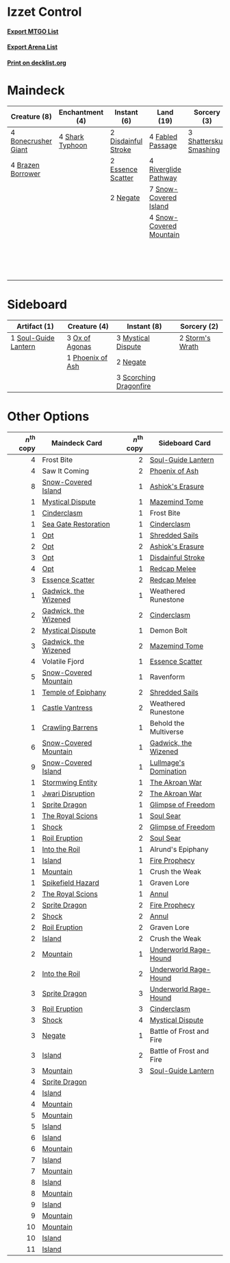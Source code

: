 # Izzet Control

#### [Export MTGO List](../collection/Izzet%20Control/Izzet%20Control.txt)
#### [Export Arena List](../collection/Izzet%20Control/Izzet%20Control_arena.txt)
#### [Print on decklist.org](http://decklist.org/?deckmain=4%09Behold%20the%20Multiverse%0A4%09Bonecrusher%20Giant%0A4%09Brazen%20Borrower%0A2%09Disdainful%20Stroke%0A2%09Essence%20Scatter%0A4%09Fabled%20Passage%0A3%09Faceless%20Haven%0A3%09Frost%20Bite%0A4%09Goldspan%20Dragon%0A2%09Negate%0A4%09Riverglide%20Pathway%0A3%09Saw%20It%20Coming%0A4%09Shark%20Typhoon%0A3%09Shatterskull%20Smashing%0A7%09Snow-Covered%20Island%0A4%09Snow-Covered%20Mountain%0A3%09Volatile%20Fjord&deckside=3%09Mystical%20Dispute%0A2%09Negate%0A3%09Ox%20of%20Agonas%0A1%09Phoenix%20of%20Ash%0A3%09Scorching%20Dragonfire%0A1%09Soul-Guide%20Lantern%0A2%09Storm's%20Wrath)
# Maindeck

|                                         Creature (8)                                         |                                     Enchantment (4)                                      |                                         Instant (6)                                          |                                            Land (19)                                             |                                           Sorcery (3)                                            |     Unknown (20)      |
|----------------------------------------------------------------------------------------------|------------------------------------------------------------------------------------------|----------------------------------------------------------------------------------------------|--------------------------------------------------------------------------------------------------|--------------------------------------------------------------------------------------------------|-----------------------|
|4 [Bonecrusher Giant](http://gatherer.wizards.com/Pages/Card/Details.aspx?multiverseid=473077)|4 [Shark Typhoon](http://gatherer.wizards.com/Pages/Card/Details.aspx?multiverseid=479587)|2 [Disdainful Stroke](http://gatherer.wizards.com/Pages/Card/Details.aspx?multiverseid=420705)|4 [Fabled Passage](http://gatherer.wizards.com/Pages/Card/Details.aspx?multiverseid=473206)       |3 [Shatterskull Smashing](http://gatherer.wizards.com/Pages/Card/Details.aspx?multiverseid=491802)|4 Behold the Multiverse|
|4 [Brazen Borrower](http://gatherer.wizards.com/Pages/Card/Details.aspx?multiverseid=473001)  |                                                                                          |2 [Essence Scatter](http://gatherer.wizards.com/Pages/Card/Details.aspx?multiverseid=426754)  |4 [Riverglide Pathway](http://gatherer.wizards.com/Pages/Card/Details.aspx?multiverseid=491920)   |                                                                                                  |3 Faceless Haven       |
|                                                                                              |                                                                                          |2 [Negate](http://gatherer.wizards.com/Pages/Card/Details.aspx?multiverseid=423707)           |7 [Snow-Covered Island](http://gatherer.wizards.com/Pages/Card/Details.aspx?multiverseid=121130)  |                                                                                                  |3 Frost Bite           |
|                                                                                              |                                                                                          |                                                                                              |4 [Snow-Covered Mountain](http://gatherer.wizards.com/Pages/Card/Details.aspx?multiverseid=121233)|                                                                                                  |4 Goldspan Dragon      |
|                                                                                              |                                                                                          |                                                                                              |                                                                                                  |                                                                                                  |3 Saw It Coming        |
|                                                                                              |                                                                                          |                                                                                              |                                                                                                  |                                                                                                  |3 Volatile Fjord       |


# Sideboard

|                                         Artifact (1)                                          |                                       Creature (4)                                        |                                           Instant (8)                                           |                                       Sorcery (2)                                        |
|-----------------------------------------------------------------------------------------------|-------------------------------------------------------------------------------------------|-------------------------------------------------------------------------------------------------|------------------------------------------------------------------------------------------|
|1 [Soul-Guide Lantern](http://gatherer.wizards.com/Pages/Card/Details.aspx?multiverseid=476488)|3 [Ox of Agonas](http://gatherer.wizards.com/Pages/Card/Details.aspx?multiverseid=476398)  |3 [Mystical Dispute](http://gatherer.wizards.com/Pages/Card/Details.aspx?multiverseid=473020)    |2 [Storm's Wrath](http://gatherer.wizards.com/Pages/Card/Details.aspx?multiverseid=476408)|
|                                                                                               |1 [Phoenix of Ash](http://gatherer.wizards.com/Pages/Card/Details.aspx?multiverseid=476399)|2 [Negate](http://gatherer.wizards.com/Pages/Card/Details.aspx?multiverseid=423707)              |                                                                                          |
|                                                                                               |                                                                                           |3 [Scorching Dragonfire](http://gatherer.wizards.com/Pages/Card/Details.aspx?multiverseid=473101)|                                                                                          |


# Other Options

|*n*<sup>th</sup> copy|                                         Maindeck Card                                          |*n*<sup>th</sup> copy|                                         Sideboard Card                                         |
|--------------------:|------------------------------------------------------------------------------------------------|--------------------:|------------------------------------------------------------------------------------------------|
|                    4|Frost Bite                                                                                      |                    2|[Soul-Guide Lantern](http://gatherer.wizards.com/Pages/Card/Details.aspx?multiverseid=476488)   |
|                    4|Saw It Coming                                                                                   |                    2|[Phoenix of Ash](http://gatherer.wizards.com/Pages/Card/Details.aspx?multiverseid=476399)       |
|                    8|[Snow-Covered Island](http://gatherer.wizards.com/Pages/Card/Details.aspx?multiverseid=121130)  |                    1|[Ashiok's Erasure](http://gatherer.wizards.com/Pages/Card/Details.aspx?multiverseid=476294)     |
|                    1|[Mystical Dispute](http://gatherer.wizards.com/Pages/Card/Details.aspx?multiverseid=473020)     |                    1|[Mazemind Tome](http://gatherer.wizards.com/Pages/Card/Details.aspx?multiverseid=485555)        |
|                    1|[Cinderclasm](http://gatherer.wizards.com/Pages/Card/Details.aspx?multiverseid=491776)          |                    1|Frost Bite                                                                                      |
|                    1|[Sea Gate Restoration](http://gatherer.wizards.com/Pages/Card/Details.aspx?multiverseid=491706) |                    1|[Cinderclasm](http://gatherer.wizards.com/Pages/Card/Details.aspx?multiverseid=491776)          |
|                    1|[Opt](http://gatherer.wizards.com/Pages/Card/Details.aspx?multiverseid=442948)                  |                    1|[Shredded Sails](http://gatherer.wizards.com/Pages/Card/Details.aspx?multiverseid=479656)       |
|                    2|[Opt](http://gatherer.wizards.com/Pages/Card/Details.aspx?multiverseid=442948)                  |                    2|[Ashiok's Erasure](http://gatherer.wizards.com/Pages/Card/Details.aspx?multiverseid=476294)     |
|                    3|[Opt](http://gatherer.wizards.com/Pages/Card/Details.aspx?multiverseid=442948)                  |                    1|[Disdainful Stroke](http://gatherer.wizards.com/Pages/Card/Details.aspx?multiverseid=420705)    |
|                    4|[Opt](http://gatherer.wizards.com/Pages/Card/Details.aspx?multiverseid=442948)                  |                    1|[Redcap Melee](http://gatherer.wizards.com/Pages/Card/Details.aspx?multiverseid=473097)         |
|                    3|[Essence Scatter](http://gatherer.wizards.com/Pages/Card/Details.aspx?multiverseid=426754)      |                    2|[Redcap Melee](http://gatherer.wizards.com/Pages/Card/Details.aspx?multiverseid=473097)         |
|                    1|[Gadwick, the Wizened](http://gatherer.wizards.com/Pages/Card/Details.aspx?multiverseid=473010) |                    1|Weathered Runestone                                                                             |
|                    2|[Gadwick, the Wizened](http://gatherer.wizards.com/Pages/Card/Details.aspx?multiverseid=473010) |                    2|[Cinderclasm](http://gatherer.wizards.com/Pages/Card/Details.aspx?multiverseid=491776)          |
|                    2|[Mystical Dispute](http://gatherer.wizards.com/Pages/Card/Details.aspx?multiverseid=473020)     |                    1|Demon Bolt                                                                                      |
|                    3|[Gadwick, the Wizened](http://gatherer.wizards.com/Pages/Card/Details.aspx?multiverseid=473010) |                    2|[Mazemind Tome](http://gatherer.wizards.com/Pages/Card/Details.aspx?multiverseid=485555)        |
|                    4|Volatile Fjord                                                                                  |                    1|[Essence Scatter](http://gatherer.wizards.com/Pages/Card/Details.aspx?multiverseid=426754)      |
|                    5|[Snow-Covered Mountain](http://gatherer.wizards.com/Pages/Card/Details.aspx?multiverseid=121233)|                    1|Ravenform                                                                                       |
|                    1|[Temple of Epiphany](http://gatherer.wizards.com/Pages/Card/Details.aspx?multiverseid=442808)   |                    2|[Shredded Sails](http://gatherer.wizards.com/Pages/Card/Details.aspx?multiverseid=479656)       |
|                    1|[Castle Vantress](http://gatherer.wizards.com/Pages/Card/Details.aspx?multiverseid=473204)      |                    2|Weathered Runestone                                                                             |
|                    1|[Crawling Barrens](http://gatherer.wizards.com/Pages/Card/Details.aspx?multiverseid=491917)     |                    1|Behold the Multiverse                                                                           |
|                    6|[Snow-Covered Mountain](http://gatherer.wizards.com/Pages/Card/Details.aspx?multiverseid=121233)|                    1|[Gadwick, the Wizened](http://gatherer.wizards.com/Pages/Card/Details.aspx?multiverseid=473010) |
|                    9|[Snow-Covered Island](http://gatherer.wizards.com/Pages/Card/Details.aspx?multiverseid=121130)  |                    1|[Lullmage's Domination](http://gatherer.wizards.com/Pages/Card/Details.aspx?multiverseid=491696)|
|                    1|[Stormwing Entity](http://gatherer.wizards.com/Pages/Card/Details.aspx?multiverseid=488253)     |                    1|[The Akroan War](http://gatherer.wizards.com/Pages/Card/Details.aspx?multiverseid=476375)       |
|                    1|[Jwari Disruption](http://gatherer.wizards.com/Pages/Card/Details.aspx?multiverseid=491693)     |                    2|[The Akroan War](http://gatherer.wizards.com/Pages/Card/Details.aspx?multiverseid=476375)       |
|                    1|[Sprite Dragon](http://gatherer.wizards.com/Pages/Card/Details.aspx?multiverseid=479731)        |                    1|[Glimpse of Freedom](http://gatherer.wizards.com/Pages/Card/Details.aspx?multiverseid=476301)   |
|                    1|[The Royal Scions](http://gatherer.wizards.com/Pages/Card/Details.aspx?multiverseid=473161)     |                    1|[Soul Sear](http://gatherer.wizards.com/Pages/Card/Details.aspx?multiverseid=485483)            |
|                    1|[Shock](http://gatherer.wizards.com/Pages/Card/Details.aspx?multiverseid=129732)                |                    2|[Glimpse of Freedom](http://gatherer.wizards.com/Pages/Card/Details.aspx?multiverseid=476301)   |
|                    1|[Roil Eruption](http://gatherer.wizards.com/Pages/Card/Details.aspx?multiverseid=491796)        |                    2|[Soul Sear](http://gatherer.wizards.com/Pages/Card/Details.aspx?multiverseid=485483)            |
|                    1|[Into the Roil](http://gatherer.wizards.com/Pages/Card/Details.aspx?multiverseid=389560)        |                    1|Alrund's Epiphany                                                                               |
|                    1|[Island](http://gatherer.wizards.com/Pages/Card/Details.aspx?multiverseid=439857)               |                    1|[Fire Prophecy](http://gatherer.wizards.com/Pages/Card/Details.aspx?multiverseid=479636)        |
|                    1|[Mountain](http://gatherer.wizards.com/Pages/Card/Details.aspx?multiverseid=439859)             |                    1|Crush the Weak                                                                                  |
|                    1|[Spikefield Hazard](http://gatherer.wizards.com/Pages/Card/Details.aspx?multiverseid=491809)    |                    1|Graven Lore                                                                                     |
|                    2|[The Royal Scions](http://gatherer.wizards.com/Pages/Card/Details.aspx?multiverseid=473161)     |                    1|[Annul](http://gatherer.wizards.com/Pages/Card/Details.aspx?multiverseid=45976)                 |
|                    2|[Sprite Dragon](http://gatherer.wizards.com/Pages/Card/Details.aspx?multiverseid=479731)        |                    2|[Fire Prophecy](http://gatherer.wizards.com/Pages/Card/Details.aspx?multiverseid=479636)        |
|                    2|[Shock](http://gatherer.wizards.com/Pages/Card/Details.aspx?multiverseid=129732)                |                    2|[Annul](http://gatherer.wizards.com/Pages/Card/Details.aspx?multiverseid=45976)                 |
|                    2|[Roil Eruption](http://gatherer.wizards.com/Pages/Card/Details.aspx?multiverseid=491796)        |                    2|Graven Lore                                                                                     |
|                    2|[Island](http://gatherer.wizards.com/Pages/Card/Details.aspx?multiverseid=439857)               |                    2|Crush the Weak                                                                                  |
|                    2|[Mountain](http://gatherer.wizards.com/Pages/Card/Details.aspx?multiverseid=439859)             |                    1|[Underworld Rage-Hound](http://gatherer.wizards.com/Pages/Card/Details.aspx?multiverseid=476414)|
|                    2|[Into the Roil](http://gatherer.wizards.com/Pages/Card/Details.aspx?multiverseid=389560)        |                    2|[Underworld Rage-Hound](http://gatherer.wizards.com/Pages/Card/Details.aspx?multiverseid=476414)|
|                    3|[Sprite Dragon](http://gatherer.wizards.com/Pages/Card/Details.aspx?multiverseid=479731)        |                    3|[Underworld Rage-Hound](http://gatherer.wizards.com/Pages/Card/Details.aspx?multiverseid=476414)|
|                    3|[Roil Eruption](http://gatherer.wizards.com/Pages/Card/Details.aspx?multiverseid=491796)        |                    3|[Cinderclasm](http://gatherer.wizards.com/Pages/Card/Details.aspx?multiverseid=491776)          |
|                    3|[Shock](http://gatherer.wizards.com/Pages/Card/Details.aspx?multiverseid=129732)                |                    4|[Mystical Dispute](http://gatherer.wizards.com/Pages/Card/Details.aspx?multiverseid=473020)     |
|                    3|[Negate](http://gatherer.wizards.com/Pages/Card/Details.aspx?multiverseid=423707)               |                    1|Battle of Frost and Fire                                                                        |
|                    3|[Island](http://gatherer.wizards.com/Pages/Card/Details.aspx?multiverseid=439857)               |                    2|Battle of Frost and Fire                                                                        |
|                    3|[Mountain](http://gatherer.wizards.com/Pages/Card/Details.aspx?multiverseid=439859)             |                    3|[Soul-Guide Lantern](http://gatherer.wizards.com/Pages/Card/Details.aspx?multiverseid=476488)   |
|                    4|[Sprite Dragon](http://gatherer.wizards.com/Pages/Card/Details.aspx?multiverseid=479731)        |                     |                                                                                                |
|                    4|[Island](http://gatherer.wizards.com/Pages/Card/Details.aspx?multiverseid=439857)               |                     |                                                                                                |
|                    4|[Mountain](http://gatherer.wizards.com/Pages/Card/Details.aspx?multiverseid=439859)             |                     |                                                                                                |
|                    5|[Mountain](http://gatherer.wizards.com/Pages/Card/Details.aspx?multiverseid=439859)             |                     |                                                                                                |
|                    5|[Island](http://gatherer.wizards.com/Pages/Card/Details.aspx?multiverseid=439857)               |                     |                                                                                                |
|                    6|[Island](http://gatherer.wizards.com/Pages/Card/Details.aspx?multiverseid=439857)               |                     |                                                                                                |
|                    6|[Mountain](http://gatherer.wizards.com/Pages/Card/Details.aspx?multiverseid=439859)             |                     |                                                                                                |
|                    7|[Island](http://gatherer.wizards.com/Pages/Card/Details.aspx?multiverseid=439857)               |                     |                                                                                                |
|                    7|[Mountain](http://gatherer.wizards.com/Pages/Card/Details.aspx?multiverseid=439859)             |                     |                                                                                                |
|                    8|[Island](http://gatherer.wizards.com/Pages/Card/Details.aspx?multiverseid=439857)               |                     |                                                                                                |
|                    8|[Mountain](http://gatherer.wizards.com/Pages/Card/Details.aspx?multiverseid=439859)             |                     |                                                                                                |
|                    9|[Island](http://gatherer.wizards.com/Pages/Card/Details.aspx?multiverseid=439857)               |                     |                                                                                                |
|                    9|[Mountain](http://gatherer.wizards.com/Pages/Card/Details.aspx?multiverseid=439859)             |                     |                                                                                                |
|                   10|[Mountain](http://gatherer.wizards.com/Pages/Card/Details.aspx?multiverseid=439859)             |                     |                                                                                                |
|                   10|[Island](http://gatherer.wizards.com/Pages/Card/Details.aspx?multiverseid=439857)               |                     |                                                                                                |
|                   11|[Island](http://gatherer.wizards.com/Pages/Card/Details.aspx?multiverseid=439857)               |                     |                                                                                                |

